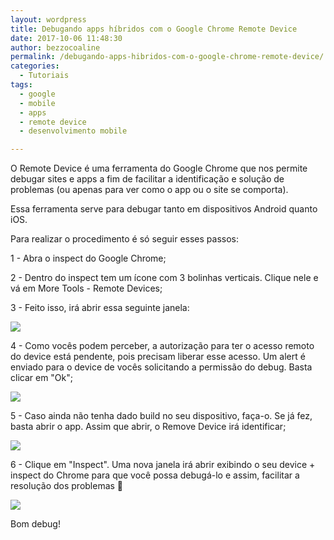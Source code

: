 ```yaml
---
layout: wordpress
title: Debugando apps híbridos com o Google Chrome Remote Device
date: 2017-10-06 11:48:30
author: bezzocoaline
permalink: /debugando-apps-hibridos-com-o-google-chrome-remote-device/
categories:
  - Tutoriais
tags:
  - google
  - mobile
  - apps
  - remote device
  - desenvolvimento mobile

---
```


O Remote Device é uma ferramenta do Google Chrome que nos permite debugar sites e apps a fim de facilitar a identificação e solução de problemas (ou apenas para ver como o app ou o site se comporta).

Essa ferramenta serve para debugar tanto em dispositivos Android quanto iOS.

Para realizar o procedimento é só seguir esses passos:

1 - Abra o inspect do Google Chrome;

2 - Dentro do inspect tem um ícone com 3 bolinhas verticais. Clique nele e vá em More Tools - Remote Devices;

3 - Feito isso, irá abrir essa seguinte janela:

<img src="https://i.imgsafe.org/47/470b9047fa.png" />

4 - Como vocês podem perceber, a autorização para ter o acesso remoto do device está pendente, pois precisam liberar esse acesso.
Um alert é enviado para o device de vocês solicitando a permissão do debug. Basta clicar em "Ok";

<img src="https://i.imgsafe.org/47/470b7e7b8a.png"/>

5 - Caso ainda não tenha dado build no seu dispositivo, faça-o. Se já fez, basta abrir o app. Assim que abrir, o Remove Device irá identificar; 

<img src="https://i.imgsafe.org/47/470b73c68b.png" />

6 - Clique em "Inspect". Uma nova janela irá abrir exibindo o seu device + inspect do Chrome para que você possa debugá-lo e assim, facilitar a resolução dos problemas :slightly_smiling_face: 

<img src="https://i.imgsafe.org/47/470b73c68b.png" />

Bom debug!